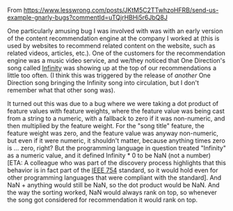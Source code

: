 From https://www.lesswrong.com/posts/JKtM5C2TTwhzoHFRB/send-us-example-gnarly-bugs?commentId=uTQjrHBHi5r6JbQ8J

One particularly amusing bug I was involved with was with an early version of the content recommendation engine at the company I worked at (this is used by websites to recommend related content on the website, such as related videos, articles, etc.). One of the customers for the recommendation engine was a music video service, and we/they noticed that One Direction's song called [Infinity](https://en.wikipedia.org/wiki/Infinity_(One_Direction_song)) was showing up at the top of our recommendations a little too often. (I think this was triggered by the release of *another* One Direction song bringing the Infinity song into circulation, but I don't remember what that other song was).

It turned out this was due to a bug where we were taking a dot product of feature values with feature weights, where the feature value was being cast from a string to a numeric, with a fallback to zero if it was non-numeric, and then multiplied by the feature weight. For the "song title" feature, the feature weight was zero, and the feature value was anyway non-numeric, but even if it were numeric, it shouldn't matter, because anything times zero is ... zero, right? But the programming language in question treated "Infinity" as a numeric value, and it defined Infinity * 0 to be NaN (not a number) [ETA: A colleague who was part of the discovery process highlights that this behavior is in fact part of the [IEEE 754](https://en.wikipedia.org/wiki/IEEE_754) standard, so it would hold even for other programming languages that were compliant with the standard].  And NaN + anything would still be NaN, so the dot product would be NaN. And the way the sorting worked, NaN would always rank on top, so whenever the song got considered for recommendation it would rank on top.